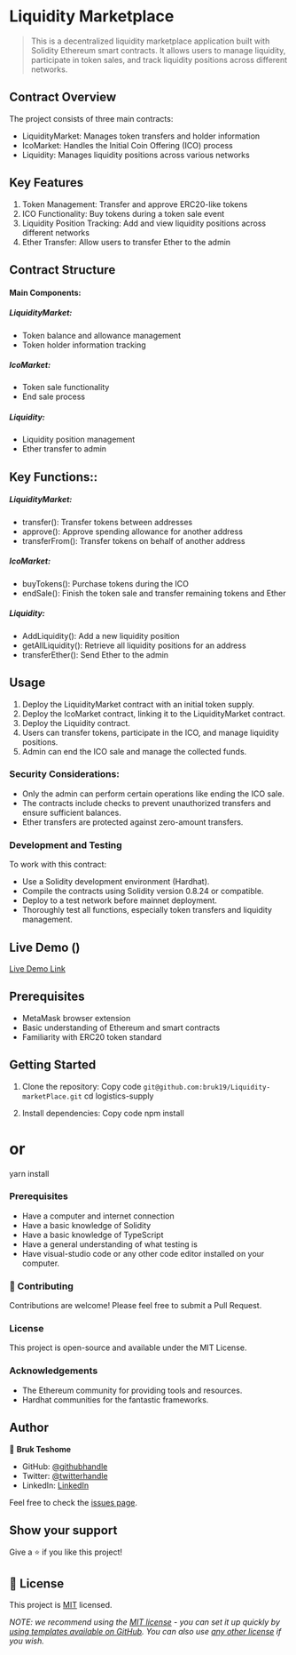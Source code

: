 # Liquidity Marketplace

> This is a decentralized liquidity marketplace application built with Solidity Ethereum smart contracts. It allows users to manage liquidity, participate in token sales, and track liquidity positions across different networks.

## Contract Overview
The project consists of three main contracts:

- LiquidityMarket: Manages token transfers and holder information
- IcoMarket: Handles the Initial Coin Offering (ICO) process
- Liquidity: Manages liquidity positions across various networks


## Key Features

1. Token Management: Transfer and approve ERC20-like tokens
2. ICO Functionality: Buy tokens during a token sale event
3. Liquidity Position Tracking: Add and view liquidity positions across different networks
4. Ether Transfer: Allow users to transfer Ether to the admin


## Contract Structure
#### Main Components:

##### LiquidityMarket:

- Token balance and allowance management
- Token holder information tracking


##### IcoMarket:

- Token sale functionality
- End sale process


##### Liquidity:

- Liquidity position management
- Ether transfer to admin


## Key Functions::
##### LiquidityMarket:

- transfer(): Transfer tokens between addresses
- approve(): Approve spending allowance for another address
- transferFrom(): Transfer tokens on behalf of another address

##### IcoMarket:

- buyTokens(): Purchase tokens during the ICO
- endSale(): Finish the token sale and transfer remaining tokens and Ether

##### Liquidity:

- AddLiquidity(): Add a new liquidity position
- getAllLiquidity(): Retrieve all liquidity positions for an address
- transferEther(): Send Ether to the admin

## Usage

1. Deploy the LiquidityMarket contract with an initial token supply.
2. Deploy the IcoMarket contract, linking it to the LiquidityMarket contract.
3. Deploy the Liquidity contract.
4. Users can transfer tokens, participate in the ICO, and manage liquidity positions.
5. Admin can end the ICO sale and manage the collected funds.


### Security Considerations:

- Only the admin can perform certain operations like ending the ICO sale.
- The contracts include checks to prevent unauthorized transfers and ensure sufficient balances.
- Ether transfers are protected against zero-amount transfers.

### Development and Testing
To work with this contract:

- Use a Solidity development environment (Hardhat).
- Compile the contracts using Solidity version 0.8.24 or compatible.
- Deploy to a test network before mainnet deployment.
- Thoroughly test all functions, especially token transfers and liquidity management.

## Live Demo ()

[Live Demo Link]()

## Prerequisites

- MetaMask browser extension
- Basic understanding of Ethereum and smart contracts
- Familiarity with ERC20 token standard

## Getting Started
1. Clone the repository:
Copy code `git@github.com:bruk19/Liquidity-marketPlace.git`
cd logistics-supply

2. Install dependencies:
Copy code npm install
# or
yarn install


### Prerequisites
- Have a computer and internet connection
- Have a basic knowledge of Solidity
- Have a basic knowledge of TypeScript
- Have a general understanding of what testing is
- Have visual-studio code or any other code editor installed on your computer.


### 🤝 Contributing
Contributions are welcome! Please feel free to submit a Pull Request.

### License
This project is open-source and available under the MIT License.

### Acknowledgements
- The Ethereum community for providing tools and resources.
- Hardhat communities for the fantastic frameworks.

## Author
👤 **Bruk Teshome**

- GitHub: [@githubhandle](https://github.com/bruk19)
- Twitter: [@twitterhandle](https://twitter.com/Bruktesh)
- LinkedIn: [LinkedIn](https://linkedin.com/in/bruk-teshome)


Feel free to check the [issues page](git@github.com:bruk19/Liquidity-marketPlace.git/issues).

## Show your support

Give a ⭐️ if you like this project!


## 📝 License

This project is [MIT](./LICENSE) licensed.

_NOTE: we recommend using the [MIT license](https://choosealicense.com/licenses/mit/) - you can set it up quickly by [using templates available on GitHub](https://docs.github.com/en/communities/setting-up-your-project-for-healthy-contributions/adding-a-license-to-a-repository). You can also use [any other license](https://choosealicense.com/licenses/) if you wish._
